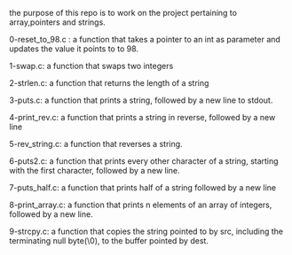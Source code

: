 the purpose of this repo is to work on the project pertaining to array,pointers
and strings.

0-reset_to_98.c : a function that takes a pointer to an int as parameter and
updates the value it points to to 98.

1-swap.c: a function that swaps two integers

2-strlen.c: a function that returns the length of a string

3-puts.c: a function that prints a string, followed by a new line to stdout.

4-print_rev.c: a function that prints a string in reverse, followed by a new line

5-rev_string.c: a function that reverses a string.

6-puts2.c: a function that prints every other character of a string, starting 
with the first character, followed by a new line.

7-puts_half.c: a function that prints half of a string followed by a new line

8-print_array.c: a function that prints n elements of an array of integers,
followed by a new line.

9-strcpy.c: a function that copies the string pointed to by src, including
the terminating null byte(\0), to the buffer pointed by dest.

